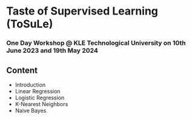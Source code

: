 # Taste of Supervised Learning (ToSuLe)

### One Day Workshop @ KLE Technological University on 10th June 2023 and 19th May 2024 

## Content
- Introduction
- Linear Regression
- Logistic Regression
- K-Nearest Neighbors
- Naive Bayes
